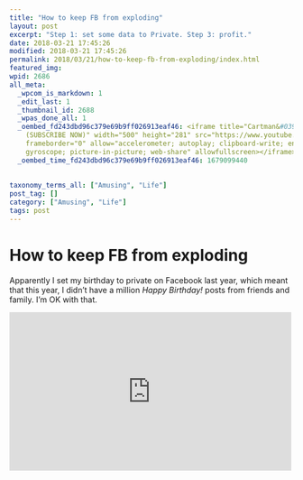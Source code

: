 ```yaml
---
title: "How to keep FB from exploding"
layout: post
excerpt: "Step 1: set some data to Private. Step 3: profit."
date: 2018-03-21 17:45:26
modified: 2018-03-21 17:45:26
permalink: 2018/03/21/how-to-keep-fb-from-exploding/index.html
featured_img: 
wpid: 2686
all_meta: 
  _wpcom_is_markdown: 1
  _edit_last: 1
  _thumbnail_id: 2688
  _wpas_done_all: 1
  _oembed_fd243dbd96c379e69b9ff026913eaf46: <iframe title="Cartman&#039;s Birthday jingle
    (SUBSCRIBE NOW)" width="500" height="281" src="https://www.youtube.com/embed/93w8geO-oPw?feature=oembed"
    frameborder="0" allow="accelerometer; autoplay; clipboard-write; encrypted-media;
    gyroscope; picture-in-picture; web-share" allowfullscreen></iframe>
  _oembed_time_fd243dbd96c379e69b9ff026913eaf46: 1679099440
  
  
taxonomy_terms_all: ["Amusing", "Life"]
post_tag: []
category: ["Amusing", "Life"]
tags: post
---
```


# How to keep FB from exploding

Apparently I set my birthday to private on Facebook last year, which meant that this year, I didn’t have a million *Happy Birthday!* posts from friends and family. I’m OK with that.

<iframe allow="accelerometer; autoplay; clipboard-write; encrypted-media; gyroscope; picture-in-picture; web-share" allowfullscreen="" frameborder="0" height="281" loading="lazy" src="https://www.youtube.com/embed/93w8geO-oPw?feature=oembed" title="Cartman's Birthday jingle (SUBSCRIBE NOW)" width="500"></iframe>